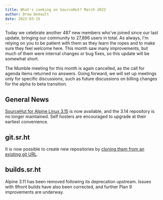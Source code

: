 ```yaml
---
title: What's cooking on SourceHut? March 2022
author: Drew DeVault
date: 2022-03-15
---
```


Today we celebrate another 487 new members who've joined since our last update,
bringing our community to 27,896 users in total. As always, I'm relying on you
to be patient with them as they learn the ropes and to make sure they feel
welcome here. This month saw many improvements, but much of them were internal
changes or bug fixes, so this update will be somewhat short.

The Mumble meeting for this month is again cancelled, as the call for agenda
items returned no answers. Going forward, we will set up meetings only for
specific discussions, such as future discussions on billing changes for the
alpha to beta transition.

## General News

[SourceHut for Alpine Linux 3.15][0] is now available, and the 3.14 repository
is no longer maintained. Self hosters are encouraged to upgrade at their
earliest convenience.

[0]: https://lists.sr.ht/~sircmpwn/sr.ht-admins/%3CCI1WEI9N6SXZ.L6YK21RIRDUE%40taiga%3E

## git.sr.ht

It is now possible to create new repositories by [cloning them from an existing
git URL][1].

[1]: https://git.sr.ht/clone

## builds.sr.ht

Alpine 3.11 has been removed following its deprecation upstream. Issues with
9front builds have also been corrected, and further Plan 9 improvements are
underway.
